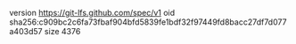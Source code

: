version https://git-lfs.github.com/spec/v1
oid sha256:c909bc2c6fa73fbaf904bfd5839fe1bdf32f97449fd8bacc27df7d077a403d57
size 4376
